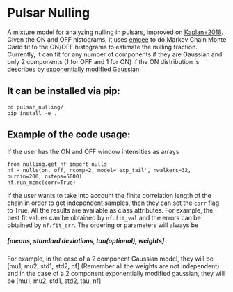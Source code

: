 # Pulsar Nulling

A mixture model for analyzing nulling in pulsars, improved on [Kaplan+2018](https://github.com/dlakaplan/nulling-pulsars). Given the ON and OFF histograms, it uses [emcee](http://dfm.io/emcee/current/) to do Markov Chain Monte Carlo fit to the ON/OFF histograms to estimate the nulling fraction. Currently, it can fit for any number of components if they are Gaussian and only 2 components (1 for OFF and 1 for ON) if the ON distribution is describes by [exponentially modified Gaussian](https://en.wikipedia.org/wiki/Exponentially_modified_Gaussian_distribution).

## It can be installed via pip:

```git clone git@github.com:AkashA98/pulsar_nulling.git
cd pulsar_nulling/
pip install -e .
```

## Example of the code usage:

If the user has the ON and OFF window intensities as arrays

```
from nulling.get_nf import nulls
nf = nulls(on, off, ncomp=2, model='exp_tail', nwalkers=32, burnin=200, nsteps=5000)
nf.run_mcmc(corr=True)
```
If the user wants to take into account the finite correlation length of the chain in order to get independent samples, then they can set the ```corr``` flag to True. All the results are available as class attributes. For example, the best fit values can be obtained by ```nf.fit_val``` and the errors can be obtained by ```nf.fit_err```. The ordering or parameters will always be 
##### [means, standard deviations, tau(optional), weights]

For example, in the case of a 2 component Gaussian model, they will be [mu1, mu2, std1, std2, nf] (Remember all the weights are not independent) and in the case of a 2 component exponentially modified gaussian, they will be [mu1, mu2, std1, std2, tau, nf]
